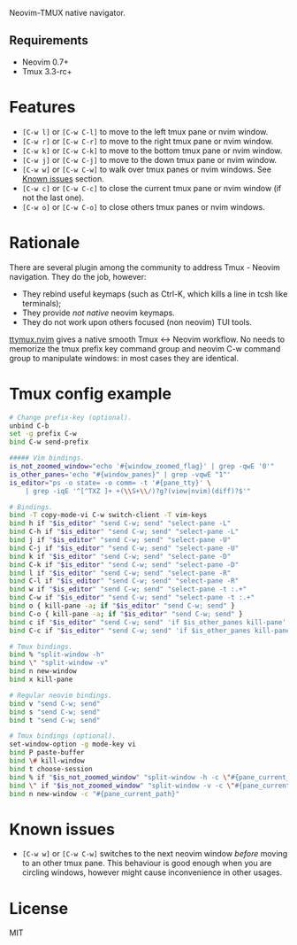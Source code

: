 Neovim-TMUX native navigator.

## Requirements

- Neovim 0.7+
- Tmux 3.3-rc+

# Features

- `[C-w l]` or `[C-w C-l]` to move to the left tmux pane or nvim window.
- `[C-w r]` or `[C-w C-r]` to move to the right tmux pane or nvim window.
- `[C-w k]` or `[C-w C-k]` to move to the bottom tmux pane or nvim window.
- `[C-w j]` or `[C-w C-j]` to move to the down tmux pane or nvim window.
- `[C-w w]` or `[C-w C-w]` to walk over tmux panes or nvim windows. See [Known
  issues](#known-issues) section.
- `[C-w c]` or `[C-w C-c]` to close the current tmux pane or nvim window (if not
  the last one).
- `[C-w o]` or `[C-w C-o]` to close others tmux panes or nvim windows.

# Rationale

There are several plugin among the community to address Tmux - Neovim
navigation. They do the job, however:

- They rebind useful keymaps (such as Ctrl-K, which kills a line in tcsh like
  terminals);
- They provide *not native* neovim keymaps.
- They do not work upon others focused (non neovim) TUI tools.

[ttymux.nvim](https://github.com/elijahdanko/ttymux.nvim) gives a native smooth
Tmux <-> Neovim workflow. No needs to memorize the tmux prefix key command group
and neovim C-w command group to manipulate windows: in most cases they are
identical.

# Tmux config example

```bash
# Change prefix-key (optional).
unbind C-b
set -g prefix C-w
bind C-w send-prefix

##### Vim bindings.
is_not_zoomed_window="echo '#{window_zoomed_flag}' | grep -qwE '0'"
is_other_panes='echo "#{window_panes}" | grep -vqwE "1"'
is_editor="ps -o state= -o comm= -t '#{pane_tty}' \
    | grep -iqE '^[^TXZ ]+ +(\\S+\\/)?g?(view|nvim)(diff)?$'"

# Bindings.
bind -T copy-mode-vi C-w switch-client -T vim-keys
bind h if "$is_editor" "send C-w; send" "select-pane -L"
bind C-h if "$is_editor" "send C-w; send" "select-pane -L"
bind j if "$is_editor" "send C-w; send" "select-pane -U"
bind C-j if "$is_editor" "send C-w; send" "select-pane -U"
bind k if "$is_editor" "send C-w; send" "select-pane -D"
bind C-k if "$is_editor" "send C-w; send" "select-pane -D"
bind l if "$is_editor" "send C-w; send" "select-pane -R"
bind C-l if "$is_editor" "send C-w; send" "select-pane -R"
bind w if "$is_editor" "send C-w; send" "select-pane -t :.+"
bind C-w if "$is_editor" "send C-w; send" "select-pane -t :.+"
bind o { kill-pane -a; if "$is_editor" "send C-w; send" }
bind C-o { kill-pane -a; if "$is_editor" "send C-w; send" }
bind c if "$is_editor" "send C-w; send" 'if $is_other_panes kill-pane'
bind C-c if "$is_editor" "send C-w; send" 'if $is_other_panes kill-pane'

# Tmux bindings.
bind % "split-window -h"
bind \" "split-window -v"
bind n new-window
bind x kill-pane

# Regular neovim bindings.
bind v "send C-w; send"
bind s "send C-w; send"
bind t "send C-w; send"

# Tmux bindings (optional).
set-window-option -g mode-key vi
bind P paste-buffer
bind \# kill-window
bind t choose-session
bind % if "$is_not_zoomed_window" "split-window -h -c \"#{pane_current_path}\"" "select-pane -t :.+"
bind \" if "$is_not_zoomed_window" "split-window -v -c \"#{pane_current_path}\"" "select-pane -t :.+"
bind n new-window -c "#{pane_current_path}"
```

# Known issues

- `[C-w w]` or `[C-w C-w]` switches to the next neovim window _before_ moving to
  an other tmux pane. This behaviour is good enough when you are circling
  windows, however might cause inconvenience in other usages.

# License

MIT
